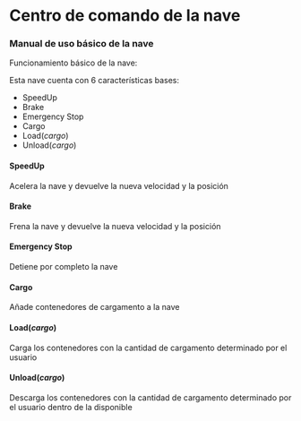 
Centro de comando de la nave
==================

### Manual de uso básico de la nave

Funcionamiento básico de la nave:

Esta nave cuenta con 6 características bases:

- SpeedUp 
- Brake
- Emergency Stop
- Cargo
- Load(*cargo*)
- Unload(*cargo*)

#### SpeedUp
Acelera la nave y devuelve la nueva velocidad y la posición

#### Brake
Frena la nave y devuelve la nueva velocidad y la posición

#### Emergency Stop
Detiene por completo la nave

#### Cargo
Añade contenedores de cargamento a la nave

#### Load(*cargo*)
Carga los contenedores con la cantidad de cargamento determinado por el usuario

#### Unload(*cargo*)
Descarga los contenedores con la cantidad de cargamento determinado por el usuario 
dentro de la disponible